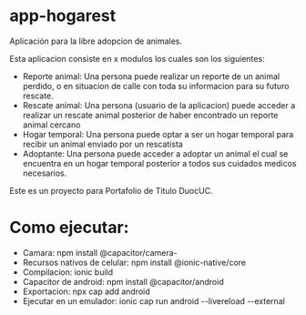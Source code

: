 # app-hogarest
Aplicación para la libre adopcion de animales.


Esta aplicacion consiste en x modulos los cuales son los siguientes:

- Reporte animal: Una persona puede realizar un reporte de un animal perdido, o en situacion de calle con toda su informacion para su futuro rescate.
- Rescate animal: Una persona (usuario de la aplicacion) puede acceder a realizar un rescate animal posterior de haber encontrado un reporte animal cercano 
- Hogar temporal: Una persona puede optar a ser un hogar temporal para recibir un animal enviado por un rescatista 
- Adoptante: Una persona puede acceder a adoptar un animal el cual se encuentra en un hogar temporal posterior a todos sus cuidados medicos necesarios.

Este es un proyecto para Portafolio de Titulo DuocUC.



# Como ejecutar:

- Camara: npm install @capacitor/camera-
- Recursos nativos de celular: npm install @ionic-native/core
- Compilacion: ionic build
- Capacitor de android: npm install @capacitor/android
- Exportacion: npx cap add android
- Ejecutar en un emulador: ionic cap run android --livereload --external
















